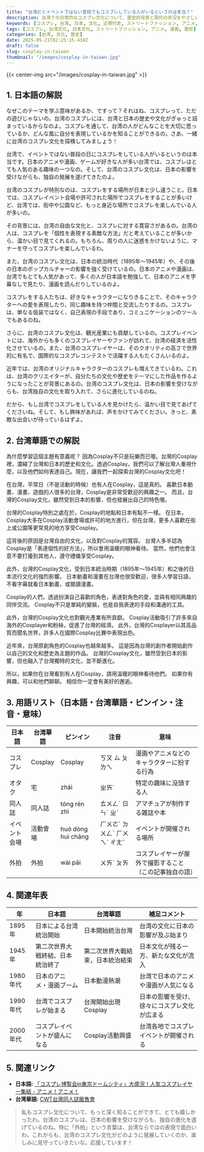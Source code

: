```yaml
---
title: "台湾だとイベントではない普段でもコスプレしている人がいるというのは本当？"
description: 台湾での日常的なコスプレ文化について、歴史的背景と現代の状況をやさしい日本語と台湾華語で解説します。
keywords: [コスプレ, 台湾, 日本, 文化, 近現代史, ストリートファッション, アニメ, 漫画]
tags: [コスプレ, 台湾文化, 日本文化, ストリートファッション, アニメ, 漫画, 歴史]
categories: [台湾, 文化, 歴史]
date: 2025-05-21T02:25:15.434Z
draft: false
slug: cosplay-in-taiwan
thumbnail: "/images/cosplay-in-taiwan.jpg"
---
```


{{< center-img src="/images/cosplay-in-taiwan.jpg" >}}

## 1. 日本語の解説

なぜこのテーマを学ぶ意味があるか、ですって？それはね、コスプレって、ただの遊びじゃないの。台湾のコスプレには、台湾と日本の歴史や文化がぎゅっと詰まっているからなのよ。コスプレを通して、台湾の人がどんなことを大切に思っているか、どんな風に自分を表現しているかを知ることができるの。さあ、一緒に台湾のコスプレ文化を探検してみましょう！

台湾で、イベントではない普段の日にコスプレをしている人がいるというのは本当です。日本のアニメや漫画、ゲームが好きな人が多い台湾では、コスプレはとても人気のある趣味の一つなの。そして、台湾のコスプレ文化は、日本の影響を受けながらも、独自の発展を遂げてきたのよ。

台湾のコスプレが特別なのは、コスプレをする場所が日本と少し違うこと。日本では、コスプレイベント会場や許可された場所でコスプレをすることが多いけど、台湾では、街中や公園など、もっと身近な場所でコスプレを楽しんでいる人が多いの。

その背景には、台湾の自由な文化と、コスプレに対する寛容さがあるの。台湾の人は、コスプレを「個性を表現する素敵な方法」だと考えていることが多いから、温かい目で見てくれるの。もちろん、周りの人に迷惑をかけないように、マナーを守ってコスプレを楽しんでいるわ。

また、台湾のコスプレ文化は、日本の統治時代（1895年～1945年）や、その後の日本のポップカルチャーの影響を強く受けているの。日本のアニメや漫画は、台湾でもとても人気があって、多くの人が日本語を勉強して、日本のアニメを字幕なしで見たり、漫画を読んだりしているのよ。

コスプレをする人たちは、好きなキャラクターになりきることで、そのキャラクターへの愛を表現したり、同じ趣味を持つ仲間と交流したりするの。コスプレは、単なる仮装ではなく、自己表現の手段であり、コミュニケーションのツールでもあるのね。

さらに、台湾のコスプレ文化は、観光産業にも貢献しているの。コスプレイベントには、海外からも多くのコスプレイヤーやファンが訪れて、台湾の経済を活性化させているの。また、台湾のコスプレイヤーは、そのクオリティの高さで世界的に有名で、国際的なコスプレコンテストで活躍する人もたくさんいるのよ。

近年では、台湾のオリジナルキャラクターのコスプレも増えてきているわ。これは、台湾のクリエイターが、自分たちの文化や歴史をテーマにした作品を作るようになったことが背景にあるの。台湾のコスプレ文化は、日本の影響を受けながらも、台湾独自の文化を取り入れて、さらに進化しているのね。

だから、もし台湾でコスプレをしている人を見かけたら、温かい目で見てあげてくださいね。そして、もし興味があれば、声をかけてみてください。きっと、素敵な出会いが待っているはずよ。

## 2. 台湾華語での解説

為什麼學習這個主題有意義呢？ 因為Cosplay不只是玩樂而已喔。台灣的Cosplay裡，濃縮了台灣和日本的歷史和文化。透過Cosplay，我們可以了解台灣人重視什麼，以及他們如何表達自己。現在，讓我們一起探索台灣的Cosplay文化吧！

在台灣，平常日（不是活動的時候）也有人在Cosplay，這是真的。 喜歡日本動畫、漫畫、遊戲的人很多的台灣，Cosplay是非常受歡迎的興趣之一。 而且，台灣的Cosplay文化，雖然受到日本的影響，但也發展出自己的特色喔。

台灣的Cosplay特別之處在於，Cosplay的地點和日本有點不一樣。 在日本，Cosplay大多在Cosplay活動會場或許可的地方進行，但在台灣，更多人喜歡在街上或公園等更常見的地方享受Cosplay。

這背後的原因是台灣自由的文化，以及對Cosplay的寬容。 台灣人多半認為Cosplay是「表達個性的好方法」，所以會用溫暖的眼神看待。 當然，他們也會注意不要打擾到其他人，遵守禮儀享受Cosplay。

此外，台灣的Cosplay文化，受到日本統治時期（1895年～1945年）和之後的日本流行文化的強烈影響。 日本動畫和漫畫在台灣也很受歡迎，很多人學習日語，不看字幕就看日本動畫，或閱讀漫畫。

Cosplay的人們，透過扮演自己喜歡的角色，表達對角色的愛，並與有相同興趣的同伴交流。 Cosplay不只是單純的變裝，也是自我表達的手段和溝通的工具。

此外，台灣的Cosplay文化也對觀光產業有所貢獻。 Cosplay活動吸引了許多來自海外的Cosplayer和粉絲，促進了台灣的經濟。 此外，台灣的Cosplayer以其高品質而聞名世界，許多人在國際Cosplay比賽中表現出色。

近年來，台灣原創角色的Cosplay也越來越多。 這是因為台灣的創作者開始創作以自己的文化和歷史為主題的作品。 台灣的Cosplay文化，雖然受到日本的影響，但也融入了台灣獨特的文化，並不斷進化。

所以，如果你在台灣看到有人在Cosplay，請用溫暖的眼神看待他們。 如果你有興趣，可以和他們聊聊。 相信你一定會有美好的邂逅。

## 3. 用語リスト（日本語・台湾華語・ピンイン・注音・意味）

| 日本語 | 台湾華語 | ピンイン | 注音 | 意味 |
|---|---|---|---|---|
| コスプレ | Cosplay | Cosplay | ㄎㄡ ㄙ ㄆㄌㄟ | 漫画やアニメなどのキャラクターに扮する行為 |
| オタク | 宅 | zhái | ㄓㄞˊ | 特定の趣味に没頭する人 |
| 同人誌 | 同人誌 | tóng rén zhì | ㄊㄨㄥˊ ㄖㄣˊ ㄓˋ | アマチュアが制作する雑誌や本 |
| イベント会場 | 活動會場 | huó dòng huì chǎng | ㄏㄨㄛˊ ㄉㄨㄥˋ ㄏㄨㄟˋ ㄔㄤˇ | イベントが開催される場所 |
| 外拍 | 外拍 | wài pāi | ㄨㄞˋ ㄆㄞ | コスプレイヤーが屋外で撮影すること（この記事独自の語） |

## 4. 関連年表

| 年 | 日本語 | 台湾華語 | 補足コメント |
|---|---|---|---|
| 1895年 | 日本による台湾統治開始 | 日本開始統治台灣 | 台湾の文化に日本の影響が及ぶ始まり |
| 1945年 | 第二次世界大戦終結、日本統治終了 | 第二次世界大戰結束，日本統治結束 | 日本文化が残る一方、新たな文化が流入 |
| 1980年代 | 日本のアニメ・漫画ブーム | 日本動漫熱潮 | 台湾で日本のアニメや漫画が人気になる |
| 1990年代 | 台湾でコスプレが始まる | 台灣開始出現Cosplay | 日本の影響を受け、徐々にコスプレ文化が広まる |
| 2000年代 | コスプレイベントが盛んになる | Cosplay活動興盛 | 台湾各地でコスプレイベントが開催される |

## 5. 関連リンク

*   **日本語:** [「コスプレ博覧会in東京ドームシティ」大盛況！人気コスプレイヤー集結 - アニメ！アニメ！](https://animeanime.jp/article/2024/05/12/84075.html)
*   **台湾華語:** [CWT台灣同人誌販售會](https://www.comicworld.com.tw/)

> 私もコスプレ文化について、もっと深く知ることができて、とても嬉しかったわ。台湾のコスプレは、日本の影響を受けながらも、独自の進化を遂げているのね。特に「外拍」という言葉は、台湾ならではの表現で面白いわ。これからも、台湾のコスプレ文化がどのように発展していくのか、楽しみに見守っていきたいな。応援しています！